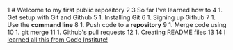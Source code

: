 1 # Welcome to my first public repository
2
3 So far I've learned how to
4 1. Get setup with Git and Github
5	1. Installing Git
6	1. Signing up Github
7 1. Use the **command line**
8 1. Push code to a **repository**
9 1. Merge code using
10	1. git merge
11	1. Github's pull requests
12 1. Creating README files
13
14 [I learned all this from Code Institute!](http://codeinstitute.net)